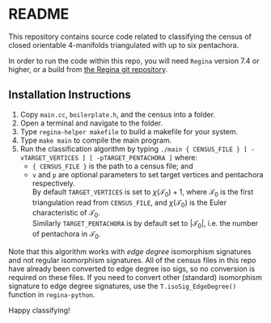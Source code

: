 # README
This repository contains source code related to classifying the census of closed orientable 4-manifolds triangulated with up to six pentachora.

In order to run the code within this repo, you will need `Regina` version 7.4 or higher, or a build from [the Regina git repository](https://github.com/regina-normal/regina).

## Installation Instructions

1. Copy `main.cc`, `boilerplate.h`, and the census into a folder.
3. Open a terminal and navigate to the folder.
4. Type `regina-helper makefile` to build a makefile for your system.
5. Type `make main` to compile the main program.
6. Run the classification algorithm by typing `./main { CENSUS_FILE } [ -vTARGET_VERTICES ] [ -pTARGET_PENTACHORA ]` where:
   - `{ CENSUS_FILE }` is the path to a census file; and
   - `v` and `p` are optional parameters to set target vertices and pentachora respectively.<br />
By default `TARGET_VERTICES` is set to $\chi(\mathcal{T}_0) + 1$, where $\mathcal{T}_0$ is the first triangulation read from `CENSUS_FILE`, and $\chi(\mathcal{T_0})$ is the Euler characteristic of $\mathcal{T}_0$.<br /> 
Similarly `TARGET_PENTACHORA` is by default set to $|\mathcal{T}_0|$, i.e. the number of pentachora in $\mathcal{T_0}$.

Note that this algorithm works with *edge degree* isomorphism signatures and not regular isomorphism signatures. 
All of the census files in this repo have already been converted to edge degree iso sigs, so no conversion is required on these files.
If you need to convert other (standard) isomorphism signature to edge degree signatures, use the `T.isoSig_EdgeDegree()` function in `regina-python`.

Happy classifying!
